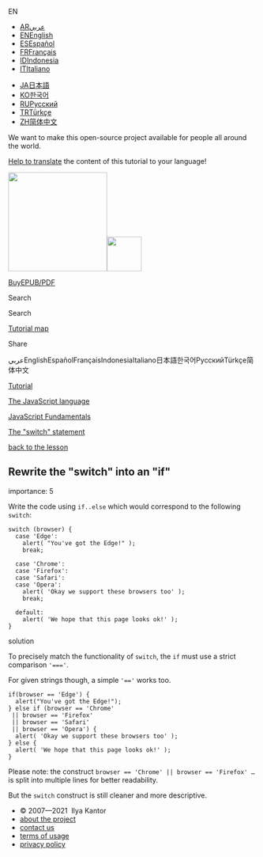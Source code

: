 EN

-   <a href="https://ar.javascript.info/task/rewrite-switch-if-else" class="supported-langs__link"><span class="supported-langs__brief">AR</span><span class="supported-langs__title">عربي</span></a>
-   <a href="https://javascript.info/task/rewrite-switch-if-else" class="supported-langs__link"><span class="supported-langs__brief">EN</span><span class="supported-langs__title">English</span></a>
-   <a href="https://es.javascript.info/task/rewrite-switch-if-else" class="supported-langs__link"><span class="supported-langs__brief">ES</span><span class="supported-langs__title">Español</span></a>
-   <a href="https://fr.javascript.info/task/rewrite-switch-if-else" class="supported-langs__link"><span class="supported-langs__brief">FR</span><span class="supported-langs__title">Français</span></a>
-   <a href="https://id.javascript.info/task/rewrite-switch-if-else" class="supported-langs__link"><span class="supported-langs__brief">ID</span><span class="supported-langs__title">Indonesia</span></a>
-   <a href="https://it.javascript.info/task/rewrite-switch-if-else" class="supported-langs__link"><span class="supported-langs__brief">IT</span><span class="supported-langs__title">Italiano</span></a>

<!-- -->

-   <a href="https://ja.javascript.info/task/rewrite-switch-if-else" class="supported-langs__link"><span class="supported-langs__brief">JA</span><span class="supported-langs__title">日本語</span></a>
-   <a href="https://ko.javascript.info/task/rewrite-switch-if-else" class="supported-langs__link"><span class="supported-langs__brief">KO</span><span class="supported-langs__title">한국어</span></a>
-   <a href="https://learn.javascript.ru/task/rewrite-switch-if-else" class="supported-langs__link"><span class="supported-langs__brief">RU</span><span class="supported-langs__title">Русский</span></a>
-   <a href="https://tr.javascript.info/task/rewrite-switch-if-else" class="supported-langs__link"><span class="supported-langs__brief">TR</span><span class="supported-langs__title">Türkçe</span></a>
-   <a href="https://zh.javascript.info/task/rewrite-switch-if-else" class="supported-langs__link"><span class="supported-langs__brief">ZH</span><span class="supported-langs__title">简体中文</span></a>

We want to make this open-source project available for people all around the world.

[Help to translate](https://javascript.info/translate) the content of this tutorial to your language!

<a href="/" class="sitetoolbar__link sitetoolbar__link_logo"><img src="/img/sitetoolbar__logo_en.svg" class="sitetoolbar__logo sitetoolbar__logo_normal" role="presentation" width="200" /><img src="/img/sitetoolbar__logo_small_en.svg" class="sitetoolbar__logo sitetoolbar__logo_small" role="presentation" width="70" /></a>

<a href="/ebook" class="buy-book-button"><span class="buy-book-button__extra-text">Buy</span>EPUB/PDF</a>

Search

Search

<a href="/tutorial/map" class="map"><span class="map__text">Tutorial map</span></a>

<span class="share-icons__title">Share</span><a href="https://twitter.com/share?url=https%3A%2F%2Fjavascript.info%2Ftask%2Frewrite-switch-if-else" class="share share_tw"></a><a href="https://www.facebook.com/sharer/sharer.php?s=100&amp;p%5Burl%5D=https%3A%2F%2Fjavascript.info%2Ftask%2Frewrite-switch-if-else" class="share share_fb"></a>

عربيEnglishEspañolFrançaisIndonesiaItaliano日本語한국어РусскийTürkçe简体中文

<a href="/" class="breadcrumbs__link"><span class="breadcrumbs__hidden-text">Tutorial</span></a>

<a href="/js" class="breadcrumbs__link"><span>The JavaScript language</span></a>

<a href="/first-steps" class="breadcrumbs__link"><span>JavaScript Fundamentals</span></a>

<a href="/switch" class="breadcrumbs__link"><span>The "switch" statement</span></a>

<a href="/switch" class="task-single__back"><span>back to the lesson</span></a>

## Rewrite the "switch" into an "if"

<span class="task__importance" title="How important is the task, from 1 to 5">importance: 5</span>

Write the code using `if..else` which would correspond to the following `switch`:

    switch (browser) {
      case 'Edge':
        alert( "You've got the Edge!" );
        break;

      case 'Chrome':
      case 'Firefox':
      case 'Safari':
      case 'Opera':
        alert( 'Okay we support these browsers too' );
        break;

      default:
        alert( 'We hope that this page looks ok!' );
    }

solution

To precisely match the functionality of `switch`, the `if` must use a strict comparison `'==='`.

For given strings though, a simple `'=='` works too.

    if(browser == 'Edge') {
      alert("You've got the Edge!");
    } else if (browser == 'Chrome'
     || browser == 'Firefox'
     || browser == 'Safari'
     || browser == 'Opera') {
      alert( 'Okay we support these browsers too' );
    } else {
      alert( 'We hope that this page looks ok!' );
    }

Please note: the construct `browser == 'Chrome' || browser == 'Firefox' …` is split into multiple lines for better readability.

But the `switch` construct is still cleaner and more descriptive.

-   © 2007—2021  Ilya Kantor
-   <a href="/about" class="page-footer__link">about the project</a>
-   <a href="/about#contact-us" class="page-footer__link">contact us</a>
-   <a href="/terms" class="page-footer__link">terms of usage</a>
-   <a href="/privacy" class="page-footer__link">privacy policy</a>

